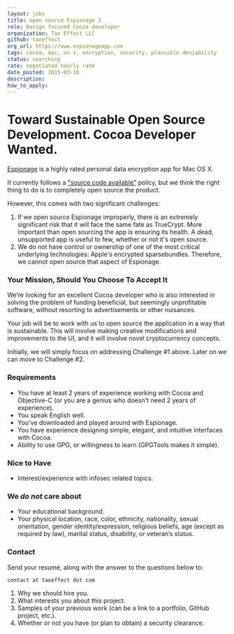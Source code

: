 ```yaml
---
layout: jobs
title: open source Espionage 3
role: Design focused Cocoa developer
organization: Tao Effect LLC
github: taoeffect
org_url: https://www.espionageapp.com
tags: cocoa, mac, os x, encryption, security, plausible deniability
status: searching
rate: negotiated hourly rate
date_posted: 2015-03-18
description:
how_to_apply:
---
```


# Toward Sustainable Open Source Development. Cocoa Developer Wanted.

[Espionage](https://www.espionageapp.com) is a highly rated personal data encryption app for Mac OS X.

It currently follows a ["source code available"](https://www.taoeffect.com/forum/index.php?topic=2699.0) policy, but we think the right thing to do is to completely open source the product.

However, this comes with two significant challenges:

1. If we open source Espionage improperly, there is an extremely significant risk that it will face the same fate as TrueCrypt. More important than open sourcing the app is ensuring its health. A dead, unsupported app is useful to few, whether or not it's open source.
2. We do not have control or ownership of one of the most critical underlying technologies: Apple's encrypted sparsebundles. Therefore, we cannot open source that aspect of Espionage.

### Your Mission, Should You Choose To Accept It

We’re looking for an excellent Cocoa developer who is also interested in solving the problem of funding beneficial, but seemingly unprofitable software, without resorting to advertisements or other nuisances.

Your job will be to work with us to open source the application in a way that is sustainable. This will involve making creative modifications and improvements to the UI, and it will involve novel cryptocurrency concepts.

Initially, we will simply focus on addressing Challenge #1 above. Later on we can move to Challenge #2.

### Requirements

- You have at least 2 years of experience working with Cocoa and Objective-C (or you are a genius who doesn't need 2 years of experience).
- You speak English well.
- You've downloaded and played around with Espionage.
- You have experience designing simple, elegant, and intuitive interfaces with Cocoa.
- Ability to use GPG, or willingness to learn (GPGTools makes it simple).

### Nice to Have

- Interest/experience with infosec related topics.

### We *do not* care about

- Your educational background.
- Your physical location, race, color, ethnicity, nationality, sexual orientation, gender identity/expression, religious beliefs, age (except as required by law), marital status, disability, or veteran’s status.

### Contact

Send your resumé, along with the answer to the questions below to:

    contact at taoeffect dot com

1. Why we should hire you.
2. What interests you about this project.
3. Samples of your previous work (can be a link to a portfolio, GitHub project, etc.).
4. Whether or not you have (or plan to obtain) a security clearance.
